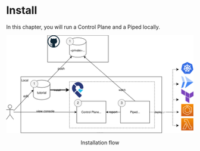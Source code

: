 # Install

In this chapter, you will run a Control Plane and a Piped locally.

![Installation flow](/images/install/installation-flow.svg)
<p align="center">Installation flow</p>